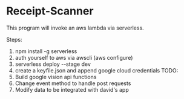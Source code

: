 # Receipt-Scanner

This program will invoke an aws lambda via serverless.

Steps:
1. npm install -g serverless 
2. auth yourself to aws via awscli (aws configure)
3. serverless deploy --stage dev
4. create a keyfile.json and append google cloud credentials
TODO:
1. Build google vision api functions
2. Change event method to handle post requests
3. Modify data to be integrated with david's app